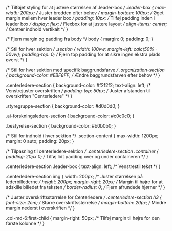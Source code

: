 /* Tilføjet styling for at justere størrelsen af .leader-box */
.leader-box {
  max-width: 200px; /* Juster bredden efter behov */
  margin-bottom: 100px; /* Øget margin mellem hver leader box */
  padding: 10px; /* Tilføj padding inden i leader box */
  display: flex; /* Flexbox for at justere layout */
  align-items: center; /* Centrer indhold vertikalt */
}

/* Fjern margin og padding fra body */
body {
  margin: 0;
  padding: 0;
}

/* Stil for hver sektion */
.section {
  width: 100vw;
  margin-left: calc(50% - 50vw);
  padding-top: 0; /* Fjern top padding for at sikre ingen ekstra plads øverst */
}

/* Stil for hver sektion med specifik baggrundsfarve */
.organization-section {
  background-color: #EBF8FF; /* Ændre baggrundsfarven efter behov */
}

.centerledere-section {
  background-color: #f2f2f2;
  text-align: left; /* Venstrejuster overskriften */
  padding-top: 50px; /* Juster afstanden til overskriften "Centerledere" */
}

.styregruppe-section {
  background-color: #d0d0d0;
}

.ai-forskningsledere-section {
  background-color: #c0c0c0;
}

.bestyrelse-section {
  background-color: #b0b0b0;
}

/* Stil for indhold i hver sektion */
.section-content {
  max-width: 1200px;
  margin: 0 auto;
  padding: 20px;
}

/* Tilpasning til centerledere-sektion */
.centerledere-section .container {
  padding: 20px 0; /* Tilføj lidt padding over og under containeren */
}

.centerledere-section .leader-box {
  text-align: left; /* Venstrestil tekst */
}

.centerledere-section img {
  width: 200px; /* Juster størrelsen på lederbillederne */
  height: 200px;
  margin-right: 20px; /* Margin til højre for at adskille billedet fra teksten */
  border-radius: 0; /* Fjern afrundede hjørner */
}

/* Juster overskriftsstørrelse for Centerledere */
.centerledere-section h3 {
  font-size: 2em; /* Større overskriftsstørrelse */
  margin-bottom: 20px; /* Mindre margin nederst i overskriften */
}

.col-md-6:first-child {
  margin-right: 50px; /* Tilføj margin til højre for den første kolonne */
}
